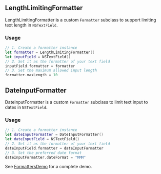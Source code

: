 ## LengthLimitingFormatter

LengthLimitingFormatter is a custom `Formatter` subclass to support limiting text length in `NSTextField`.

### Usage
```swift
// 1. Create a formatter instance
let formatter = LengthLimitingFormatter()
let inputField = NSTextField()
// 2. Set it as the formatter of your text field
inputField.formatter = formatter
// 3. Set the maximum allowed input length
formatter.maxLength = 10
```

## DateInputFormatter

DateInputFormatter is a custom `Formatter` subclass to limit text input to dates in `NSTextField`.

### Usage
```swift
// 1. Create a formatter instance
let dateInputFormatter = DateInputFormatter()
let dateInputField = NSTextField()
// 2. Set it as the formatter of your text field
dateInputField.formatter = dateInputFormatter
// 3. Set the preferred date format
dateInputFormatter.dateFormat = "MMM"
```

See [FormattersDemo](Example/FormattersDemo) for a complete demo.
